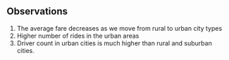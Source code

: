 ## Observations

1. The average fare decreases as we move from rural to urban city types 
2. Higher number of rides in the urban areas
3. Driver count in urban cities is much higher than rural and suburban cities.